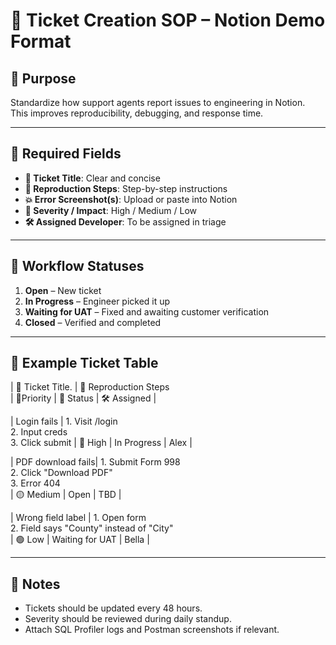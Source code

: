 # 📝 Ticket Creation SOP – Notion Demo Format

## 📌 Purpose
Standardize how support agents report issues to engineering in Notion.  
This improves reproducibility, debugging, and response time.

---

## 🔧 Required Fields
- **🎫 Ticket Title**: Clear and concise
- **🧪 Reproduction Steps**: Step-by-step instructions
- **💥 Error Screenshot(s)**: Upload or paste into Notion
- **🎯 Severity / Impact**: High / Medium / Low
- **🛠️ Assigned Developer**: To be assigned in triage

---

## 🔁 Workflow Statuses
1. **Open** – New ticket
2. **In Progress** – Engineer picked it up
3. **Waiting for UAT** – Fixed and awaiting customer verification
4. **Closed** – Verified and completed

---

## 🧠 Example Ticket Table

| 🎫 Ticket Title.  | 🧪 Reproduction Steps                                    
| 🎯Priority | 🔁 Status         | 🛠️ Assigned |

| Login fails       | 1. Visit /login <br> 2. Input creds <br> 3. Click submit
| 🔴 High    | In Progress       | Alex        |

| PDF download fails| 1. Submit Form 998 <br> 2. Click "Download PDF" <br> 3. Error 404      
| 🟡 Medium  | Open              | TBD         |

| Wrong field label  | 1. Open form <br> 2. Field says "County" instead of "City"             
| 🟢 Low     | Waiting for UAT   | Bella       |

---

## 💬 Notes
- Tickets should be updated every 48 hours.
- Severity should be reviewed during daily standup.
- Attach SQL Profiler logs and Postman screenshots if relevant.
